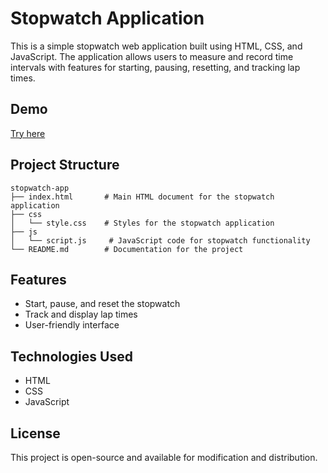 # Stopwatch Application

This is a simple stopwatch web application built using HTML, CSS, and JavaScript. The application allows users to measure and record time intervals with features for starting, pausing, resetting, and tracking lap times.

## Demo
[Try here](http://127.0.0.1:5500/stopwatch-app/index.html)


## Project Structure

```
stopwatch-app
├── index.html       # Main HTML document for the stopwatch application
├── css
│   └── style.css    # Styles for the stopwatch application
├── js
│   └── script.js     # JavaScript code for stopwatch functionality
└── README.md        # Documentation for the project
```

## Features

- Start, pause, and reset the stopwatch
- Track and display lap times
- User-friendly interface



## Technologies Used

- HTML
- CSS
- JavaScript

## License

This project is open-source and available for modification and distribution.
